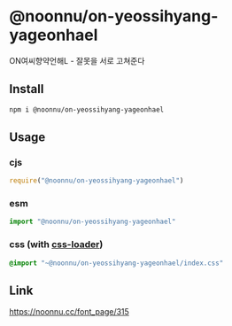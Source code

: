 # @noonnu/on-yeossihyang-yageonhael
ON여씨향약언해L - 잘못을 서로 고쳐준다

## Install
```sh
npm i @noonnu/on-yeossihyang-yageonhael
```
## Usage
### cjs
```js
require("@noonnu/on-yeossihyang-yageonhael")
```
### esm
```js
import "@noonnu/on-yeossihyang-yageonhael"
```
### css (with [css-loader](https://github.com/webpack-contrib/css-loader))
```css
@import "~@noonnu/on-yeossihyang-yageonhael/index.css"
```

## Link
https://noonnu.cc/font_page/315